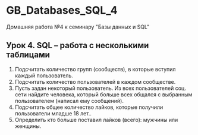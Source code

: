 # GB_Databases_SQL_4
Домашняя работа №4 к семинару "Базы данных и SQL"

## Урок 4. SQL – работа с несколькими таблицами
1. Подсчитать количество групп (сообществ), в которые вступил каждый пользователь.
2. Подсчитать количество пользователей в каждом сообществе.
3. Пусть задан некоторый пользователь. Из всех пользователей соц. сети найдите человека, который больше всех общался с выбранным пользователем (написал ему сообщений).
4. Подсчитать общее количество лайков, которые получили пользователи младше 18 лет..
5. Определить кто больше поставил лайков (всего): мужчины или женщины.
